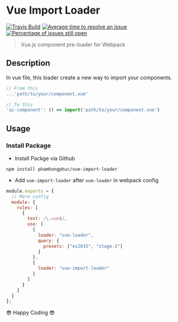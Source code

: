 # Vue Import Loader

[![Travis Build](https://travis-ci.org/phamhongphuc/vue-import-loader.svg?branch=master)](https://travis-ci.org/phamhongphuc/vue-import-loader/builds "Most recent build") [![Average time to resolve an issue](http://isitmaintained.com/badge/resolution/phamhongphuc/vue-import-loader.svg)](https://github.com/phamhongphuc/vue-import-loader/issues "Average time to resolve an issue") [![Percentage of issues still open](http://isitmaintained.com/badge/open/phamhongphuc/vue-import-loader.svg)](https://github.com/phamhongphuc/vue-import-loader/issues "Percentage of issues still open")

> Vue.js component pre-loader for Webpack

## Description

In vue file, this loader create a new way to import your components.

```js
// From this
...'path/to/your/component.vue'

// To this
'ai-component': () => import('path/to/your/component.vue')
```

## Usage

### Install Package

* Install Packge via Github

`npm install phamhongphuc/vue-import-loader`

* Add `vue-import-loader` after `vue-loader` in webpack config

```js
module.exports = {
  // More config
  module: {
    rules: [
      {
        test: /\.vue$/,
        use: [
          {
            loader: "vue-loader",
            query: {
              presets: ["es2015", "stage-2"]
            }
          },
          {
            loader: "vue-import-loader"
          }
        ]
      }
    ]
  }
};
```

😎 Happy Coding 😎

